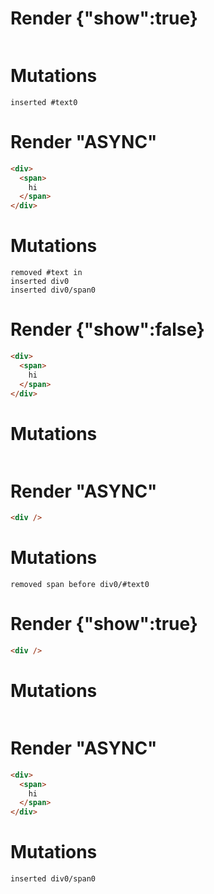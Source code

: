 # Render {"show":true}
```html

```

# Mutations
```
inserted #text0
```


# Render "ASYNC"
```html
<div>
  <span>
    hi
  </span>
</div>
```

# Mutations
```
removed #text in 
inserted div0
inserted div0/span0
```


# Render {"show":false}
```html
<div>
  <span>
    hi
  </span>
</div>
```

# Mutations
```

```


# Render "ASYNC"
```html
<div />
```

# Mutations
```
removed span before div0/#text0
```


# Render {"show":true}
```html
<div />
```

# Mutations
```

```


# Render "ASYNC"
```html
<div>
  <span>
    hi
  </span>
</div>
```

# Mutations
```
inserted div0/span0
```